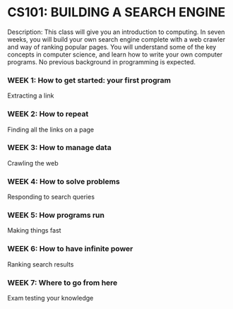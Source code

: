 ﻿# CS101: BUILDING A SEARCH ENGINE  
Description: This class will give you an introduction to computing. In seven weeks, you will build your own search engine complete with a web crawler and way of ranking popular pages. You will understand some of the key concepts in computer science, and learn how to write your own computer programs. No previous background in programming is expected.  
### WEEK 1: How to get started: your first program  
Extracting a link  
### WEEK 2: How to repeat  
Finding all the links on a page  
### WEEK 3: How to manage data  
Crawling the web  
### WEEK 4: How to solve problems  
Responding to search queries  
### WEEK 5: How programs run  
Making things fast  
### WEEK 6: How to have infinite power  
Ranking search results  
### WEEK 7: Where to go from here  
Exam testing your knowledge